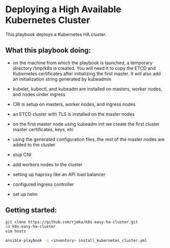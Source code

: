 # Deploying a High Available Kubernetes Cluster


This playbook deploys a Kubernetes HA cluster.

## What this playbook doing:
- on the machine from which the playbook is launched, a temporary directory /tmp/k8s is created. You will need it to copy the ETCD and Kubernetes certificates after initializing the first master. It will also add an initialization string generated by kubeadmin

- kubelet, kubectl, and kubeadm are installed on masters, worker nodes, and nodes under ingress
- CRI is setup on masters, worker nodes, and ingress nodes
- an ETCD cluster with TLS is installed on the master nodes
- on the first master node using kubeadm init we create the first cluster master certificates, keys, etc
- using the generated configuration files, the rest of the master nodes are added to the cluster
- stup CNI
- add workers nodes to the cluster
- setting up haproxy like an API load balancer
- configured ingress controller
- set up helm



## Getting started:

```bash
git clone https://github.com/rjeka/k8s-easy-ha-cluster.git
cd k8s-easy-ha-cluster
vim hosts
```

```bash
ansible-playbook -i <inventory> install_kubernetes_cluster.yml
```



